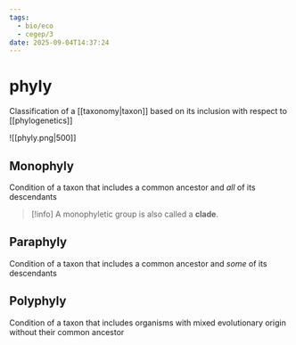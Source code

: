 ```yaml
---
tags:
  - bio/eco
  - cegep/3
date: 2025-09-04T14:37:24
---
```


# phyly

Classification of a [[taxonomy|taxon]] based on its inclusion with respect to [[phylogenetics]]

![[phyly.png|500]]

## Monophyly

Condition of a taxon that includes a common ancestor and *all* of its descendants

> [!info] A monophyletic group is also called a **clade**.

## Paraphyly

Condition of a taxon that includes a common ancestor and *some* of its descendants

## Polyphyly

Condition of a taxon that includes organisms with mixed evolutionary origin without their common ancestor